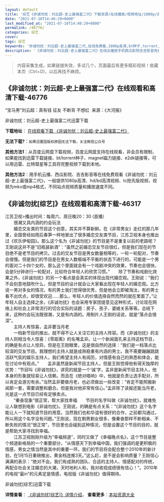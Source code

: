 ```yaml
---
layout: default
title: '综艺《非诚勿扰：刘云超-史上最强富二代》下载资源/在线播放/视频地址/1080p/高清/蓝光'
date: "2021-07-10T14:40:29+0800"
last_modified_at: "2021-07-10T14:40:29+0800"
permalink: /46776/
categories: 综艺
cover:
tags: 综艺
keywords: '非诚勿扰：刘云超-史上最强富二代,在线免费看,1080p高清,bt种子,torrent,百度云盘,magnet,磁力链,迅雷下载资源'
description: '《非诚勿扰：刘云超-史上最强富二代》在线云播放手机西瓜影院吉吉影音免费看，1080p高清bd/hd未删减完整版和tc抢先枪版，mkv/mp4格式，附带bt/torrent种子、magnet/磁力链、百度云盘、网盘资源迅雷下载链接'
---
```


>内容采集生成，如果链接失效，多试几个，页面最后有更多精彩视频！收藏本页（Ctrl+D)，以后再找不麻烦。


## 《非诚勿扰：刘云超-史上最强富二代》在线观看和高清下载-46776

“宝马男&rdquo;刘云超：真有钱 征友 不断背 不想红&nbsp; 来源：《大河报》


非诚勿扰：刘云超-史上最强富二代迅雷下载

**下载地址**： [在线观看下载 《非诚勿扰：刘云超-史上最强富二代》](https://www.993dy.com//vod-detail-id-3063.html) 


**无法下载?**：`如果迅雷因版权原因无法下载，关注微信公众号 `

**其他方法1**：从百度云网盘下载视频，百度云网盘支持在线观看，非会员有限制，如果能找到迅雷下载链接、bt/torrent种子、magnet磁力链接、e2dk链接等，可以用迅雷、比特彗星等工具将完整视频下载到本地。

**其他方法2**：用手机云播、西瓜影院、吉吉影音等在线免费观看《非诚勿扰：刘云超-史上最强富二代》，一般提供1080p高清、hd/bd高清视频、tc抢先版视频，视频为mkv或mp4格式，不同站点视频质量和播放速度不同。


## 《非诚勿扰[综艺]》在线观看和高清下载-46317

江苏卫视>播出时间：每周六、周日晚20：30 (首播）<br />　　很潮又具内涵的约会玩法<br />　　婚恋交友类的节目这个创意，其实并不算新鲜。在《非常男女》走红的那几年里，全国曾经如雨后春笋一样地冒出了很多婚恋交友类节目，江苏卫视本身也推出过《欢乐伊甸园》。那么这个名为《非诚勿扰》的节目是不是重复以前的老路呢？王刚说这并不是&ldquo;旧瓶装新酒&rdquo;：&ldquo;虽然之前婚恋交友节目很红，但是我们现在的节目绝不是老节目的拷贝。过去的交友节目是男女数量相等的，一轮一轮配对，节奏会很慢。但是我们的节目是在男女人数极端不平衡的状态下进行的，可能是一个男的面对二十四个女的，那么这个里面就会有一个戏剧冲突的效果，节奏也会很快，会是5分钟进行一轮配对，比较符合年轻人的欣赏习惯。&rdquo;　　除了节奏和戏剧化效果之外，《非诚勿扰》的另一个看点是会真实的体现出现代婚恋观。王刚说：&ldquo;我们不会刻意地鼓吹什么，但是节目的设计就会让大家看出现在年轻人的婚恋观。比方说一男对多女的情况，有的男士我们觉得很优秀，但是他会立即被淘汰，有的男士看不出优点，却很受欢迎……那么，年轻人的价值选择自然而然的就在里面了。&rdquo;让年轻人自主选择之余，《非诚勿扰》也会采用专家团提意见这种形式，讨论现在网络上和社会上非常流行的切合实际的话题：房子、孩子、婆媳关系等等。总结下来，这种约会玩法既很潮，又是有内涵的。用制片人王刚的话说，就是&ldquo;落点会很深&rdquo;。<br />　　主持人有惊喜，孟非要当月老<br />　　一档新节目的推出，就不得不让人关注它的主持人阵容。而《非诚勿扰》的主持人则相当令人惊喜：《零距离》的名嘴孟非。让一个新闻面孔来主持这档节目，的确是有点让人惊异。但是在王刚眼里，这是很自然的选择：&ldquo;我们是一档落点比较深的交友节目。我理想的主持人就是成熟稳重有内涵的男士。我不需要蹦蹦跳跳活跃气氛的娱乐主持人，我们希望主持人有阅历，对情感有自己的熟悉和体会，能在讨论中有观点。&rdquo;　　孟非虽然是新闻节目主持人，但是王刚觉得他有得天独厚的优势：&ldquo;节目叫《非诚勿扰》，讲究的就是一个&lsquo;诚&rsquo;字，孟非是新闻节目主持人，他本身的形象就轻易让人信赖。而且在《绝对唱响》中，他就是负责让选手配对，所以肯定会游刃有余。&rdquo;当然孟非要做月老，也必须做出一些改变：“肯定不能照搬新闻那一套，需要调整和磨合。但是我对他非常有信心。&rdquo;孟非除了读报还能当月老，光是这一点节目已经有足够卖点。<br />　　“秦奋现象”很正常，帮大家找幸福　　节目的名字叫做《非诚勿扰》，就难免让人联想到电影《非诚勿扰》。王刚说，的确是有点关系：&ldquo;《非诚勿扰》这个名字能让人一下就知道节目的用意。当然我们也和华谊有很好的合作，之前都沟通过，所以用这个名字没有问题。&rdquo;王刚说，现在剩男剩女很多，像秦奋那样不断相亲、不断失败的情况“很正常&rdquo;，节目里也会碰到这种情况，但是设置这个节目的目的，就是帮助大家寻找到幸福。<br />　　江苏卫视刚刚升级为&ldquo;幸福频道”，同时又做了《幸福晚点名》，这个节目是整个频道新格局的一个重要部分，“从情感天下到幸福中国，我们强调的是更积极的情感，男女之情当然是其中的重要一环。我们的节目将会配合整个2010年的新计划，在1月15日重磅推出，黄金档连推3天。&rdquo;这么赶，是不是会影响质量？王刚信心满满的表示：&ldquo;绝对不会。我们有成熟的团队、合适的主持人、情感配对的传统，再配合社会关注婚恋的大潮，天时地利人和，我对收视成绩很有信心！”。2010年的电视“最in”的元素定是情感，电视版《非诚勿扰》值得期待。


非诚勿扰[综艺]迅雷下载

**详情查看**： [《非诚勿扰[综艺]》详情介绍](/movie/46317/)， **查看更多**：[本站资源大全](/movie/t/all/)

